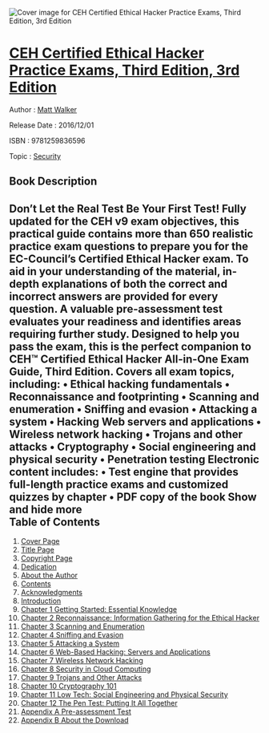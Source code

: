 ![Cover image for CEH Certified Ethical Hacker Practice Exams, Third Edition, 3rd Edition](https://imgdetail.ebookreading.net/cover/cover/security/EB9781259836596.jpg)

[CEH Certified Ethical Hacker Practice Exams, Third Edition, 3rd Edition](https://ebookreading.net/view/book/CEH+Certified+Ethical+Hacker+Practice+Exams%2C+Third+Edition%2C+3rd+Edition-EB9781259836596_1.html "CEH Certified Ethical Hacker Practice Exams, Third Edition, 3rd Edition")
====================================================================================================================

Author : [Matt Walker](https://ebookreading.net/search/author/Matt+Walker)

Release Date : 2016/12/01

ISBN : 9781259836596

Topic : [Security](https://ebookreading.net/search/category/security)

Book Description
-----------------

 Don’t Let the Real Test Be Your First Test!
Fully updated for the CEH v9 exam objectives, this practical guide contains more than 650 realistic practice exam questions to prepare you for the EC-Council’s Certified Ethical Hacker exam. To aid in your understanding of the material, in-depth explanations of both the correct and incorrect answers are provided for every question. A valuable pre-assessment test evaluates your readiness and identifies areas requiring further study. Designed to help you pass the exam, this is the perfect companion to CEH™ Certified Ethical Hacker All-in-One Exam Guide, Third Edition.
Covers all exam topics, including: • Ethical hacking fundamentals • Reconnaissance and footprinting • Scanning and enumeration • Sniffing and evasion • Attacking a system • Hacking Web servers and applications • Wireless network hacking • Trojans and other attacks • Cryptography • Social engineering and physical security • Penetration testing
Electronic content includes: • Test engine that provides full-length practice exams and customized quizzes by chapter • PDF copy of the book 
        Show and hide more                
Table of Contents
-----------------

1. [Cover Page](https://ebookreading.net/view/book/CEH+Certified+Ethical+Hacker+Practice+Exams%2C+Third+Edition%2C+3rd+Edition-EB9781259836596_1.html)
1. [Title Page](https://ebookreading.net/view/book/CEH+Certified+Ethical+Hacker+Practice+Exams%2C+Third+Edition%2C+3rd+Edition-EB9781259836596_2.html)
1. [Copyright Page](https://ebookreading.net/view/book/CEH+Certified+Ethical+Hacker+Practice+Exams%2C+Third+Edition%2C+3rd+Edition-EB9781259836596_3.html)
1. [Dedication](https://ebookreading.net/view/book/CEH+Certified+Ethical+Hacker+Practice+Exams%2C+Third+Edition%2C+3rd+Edition-EB9781259836596_4.html)
1. [About the Author](https://ebookreading.net/view/book/CEH+Certified+Ethical+Hacker+Practice+Exams%2C+Third+Edition%2C+3rd+Edition-EB9781259836596_5.html)
1. [Contents](https://ebookreading.net/view/book/CEH+Certified+Ethical+Hacker+Practice+Exams%2C+Third+Edition%2C+3rd+Edition-EB9781259836596_6.html)
1. [Acknowledgments](https://ebookreading.net/view/book/CEH+Certified+Ethical+Hacker+Practice+Exams%2C+Third+Edition%2C+3rd+Edition-EB9781259836596_7.html)
1. [Introduction](https://ebookreading.net/view/book/CEH+Certified+Ethical+Hacker+Practice+Exams%2C+Third+Edition%2C+3rd+Edition-EB9781259836596_8.html)
1. [Chapter 1 Getting Started: Essential Knowledge](https://ebookreading.net/view/book/CEH+Certified+Ethical+Hacker+Practice+Exams%2C+Third+Edition%2C+3rd+Edition-EB9781259836596_9.html#ch1)
1. [Chapter 2 Reconnaissance: Information Gathering for the Ethical Hacker](https://ebookreading.net/view/book/CEH+Certified+Ethical+Hacker+Practice+Exams%2C+Third+Edition%2C+3rd+Edition-EB9781259836596_10.html#ch2)
1. [Chapter 3 Scanning and Enumeration](https://ebookreading.net/view/book/CEH+Certified+Ethical+Hacker+Practice+Exams%2C+Third+Edition%2C+3rd+Edition-EB9781259836596_11.html#ch3)
1. [Chapter 4 Sniffing and Evasion](https://ebookreading.net/view/book/CEH+Certified+Ethical+Hacker+Practice+Exams%2C+Third+Edition%2C+3rd+Edition-EB9781259836596_12.html#ch4)
1. [Chapter 5 Attacking a System](https://ebookreading.net/view/book/CEH+Certified+Ethical+Hacker+Practice+Exams%2C+Third+Edition%2C+3rd+Edition-EB9781259836596_13.html#ch5)
1. [Chapter 6 Web-Based Hacking: Servers and Applications](https://ebookreading.net/view/book/CEH+Certified+Ethical+Hacker+Practice+Exams%2C+Third+Edition%2C+3rd+Edition-EB9781259836596_14.html#ch6)
1. [Chapter 7 Wireless Network Hacking](https://ebookreading.net/view/book/CEH+Certified+Ethical+Hacker+Practice+Exams%2C+Third+Edition%2C+3rd+Edition-EB9781259836596_15.html#ch7)
1. [Chapter 8 Security in Cloud Computing](https://ebookreading.net/view/book/CEH+Certified+Ethical+Hacker+Practice+Exams%2C+Third+Edition%2C+3rd+Edition-EB9781259836596_16.html#ch8)
1. [Chapter 9 Trojans and Other Attacks](https://ebookreading.net/view/book/CEH+Certified+Ethical+Hacker+Practice+Exams%2C+Third+Edition%2C+3rd+Edition-EB9781259836596_17.html#ch9)
1. [Chapter 10 Cryptography 101](https://ebookreading.net/view/book/CEH+Certified+Ethical+Hacker+Practice+Exams%2C+Third+Edition%2C+3rd+Edition-EB9781259836596_18.html#ch10)
1. [Chapter 11 Low Tech: Social Engineering and Physical Security](https://ebookreading.net/view/book/CEH+Certified+Ethical+Hacker+Practice+Exams%2C+Third+Edition%2C+3rd+Edition-EB9781259836596_19.html#ch11)
1. [Chapter 12 The Pen Test: Putting It All Together](https://ebookreading.net/view/book/CEH+Certified+Ethical+Hacker+Practice+Exams%2C+Third+Edition%2C+3rd+Edition-EB9781259836596_20.html#ch12)
1. [Appendix A Pre-assessment Test](https://ebookreading.net/view/book/CEH+Certified+Ethical+Hacker+Practice+Exams%2C+Third+Edition%2C+3rd+Edition-EB9781259836596_21.html#appa)
1. [Appendix B About the Download](https://ebookreading.net/view/book/CEH+Certified+Ethical+Hacker+Practice+Exams%2C+Third+Edition%2C+3rd+Edition-EB9781259836596_22.html#appb)
